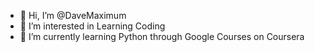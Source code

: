 - 👋 Hi, I’m @DaveMaximum
- 👀 I’m interested in Learning Coding
- 🌱 I’m currently learning Python through Google Courses on Coursera

<!---
DaveMaximum/DaveMaximum is a ✨ special ✨ repository because its `README.md` (this file) appears on your GitHub profile.
You can click the Preview link to take a look at your changes.
--->
